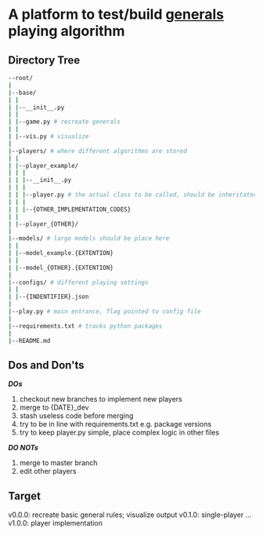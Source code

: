 # A platform to test/build [generals](generals.io) playing algorithm

Directory Tree
-----
```sh
--root/
|
|--base/
| |
| |--__init__.py
| |
| |--game.py # recreate generals
| |
| |--vis.py # visualize 
|
|--players/ # where different algorithms are stored
| |
| |--player_example/
| | |
| | |--__init__.py
| | |
| | |--player.py # the actual class to be called, should be inheritated from base_player
| | |
| | |--{OTHER_IMPLEMENTATION_CODES}
| |
| |--player_{OTHER}/
|
|--models/ # large models should be place here
| |
| |--model_example.{EXTENTION}
| |
| |--model_{OTHER}.{EXTENTION}
|
|--configs/ # different playing settings
| |
| |--{INDENTIFIER}.json
|
|--play.py # main entrance, flag pointed to config file
|
|--requirements.txt # tracks python packages
|
|--README.md
```

Dos and Don'ts
-----
***DOs***
1. checkout new branches to implement new players
2. merge to {DATE}_dev
3. stash useless code before merging
4. try to be in line with requirements.txt e.g. package versions
5. try to keep player.py simple, place complex logic in other files

***DO NOTs***
1. merge to master branch
2. edit other players

Target
-----
v0.0.0: recreate basic general rules; visualize output
v0.1.0: single-player
...
v1.0.0: player implementation